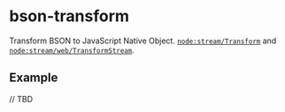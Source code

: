# bson-transform
Transform BSON to JavaScript Native Object.
[`node:stream/Transform`](https://nodejs.org/api/stream.html#class-streamtransform) and [`node:stream/web/TransformStream`](https://nodejs.org/api/webstreams.html#class-transformstream). 

## Example

// TBD
